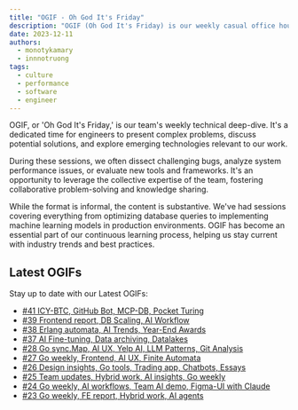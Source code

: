 ```yaml
---
title: "OGIF - Oh God It's Friday"
description: "OGIF (Oh God It's Friday) is our weekly casual office hours meeting, where team members unwind, share updates, and connect in a relaxed environment at the end of each work week."
date: 2023-12-11
authors:
  - monotykamary
  - innnotruong
tags:
  - culture
  - performance
  - software
  - engineer
---
```


OGIF, or 'Oh God It's Friday,' is our team's weekly technical deep-dive. It's a dedicated time for engineers to present complex problems, discuss potential solutions, and explore emerging technologies relevant to our work.

During these sessions, we often dissect challenging bugs, analyze system performance issues, or evaluate new tools and frameworks. It's an opportunity to leverage the collective expertise of the team, fostering collaborative problem-solving and knowledge sharing.

While the format is informal, the content is substantive. We've had sessions covering everything from optimizing database queries to implementing machine learning models in production environments. OGIF has become an essential part of our continuous learning process, helping us stay current with industry trends and best practices.

## Latest OGIFs

Stay up to date with our Latest OGIFs:

- [#41 ICY-BTC, GitHub Bot, MCP-DB, Pocket Turing](/updates/ogif/41-20250314)
- [#39 Frontend report, DB Scaling, AI Workflow](/updates/ogif/39-20250207)
- [#38 Erlang automata, AI Trends, Year-End Awards](/updates/ogif/38-20250117)
- [#37 AI Fine-tuning, Data archiving, Datalakes](/updates/ogif/37-20241227)
- [#28 Go sync.Map, AI UX, Yelp AI, LLM Patterns, Git Analysis](/updates/ogif/28-20241018)
- [#27 Go weekly, Frontend, AI UX, Finite Automata](/updates/ogif/27-20241011)
- [#26 Design insights, Go tools, Trading app, Chatbots, Essays](/updates/ogif/26-20241004)
- [#25 Team updates, Hybrid work, AI insights, Go weekly](/updates/ogif/25-20240927)
- [#24 Go weekly, AI workflows, Team AI demo, Figma-UI with Claude](/updates/ogif/24-20240920)
- [#23 Go weekly, FE report, Hybrid work, AI agents](/updates/ogif/23-20240913)
